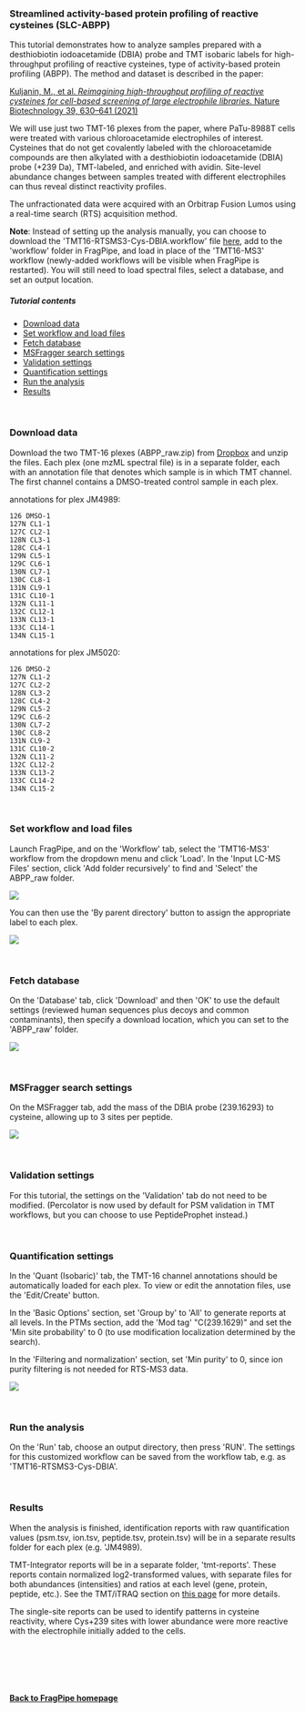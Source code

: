 
### Streamlined activity-based protein profiling of reactive cysteines (SLC-ABPP)

This tutorial demonstrates how to analyze samples prepared with a desthiobiotin iodoacetamide (DBIA) probe and TMT isobaric labels for high-throughput profiling of reactive cysteines,  type of activity-based protein profiling (ABPP). The method and dataset is described in the paper:

[Kuljanin, M., et al. _Reimagining high-throughput profiling of reactive cysteines for cell-based screening of large electrophile libraries._ Nature Biotechnology 39, 630–641 (2021)](https://www.nature.com/articles/s41587-020-00778-3)

We will use just two TMT-16 plexes from the paper, where PaTu-8988T cells were treated with various chloroacetamide electrophiles of interest. Cysteines that do not get covalently labeled with the chloroacetamide compounds are then alkylated with a desthiobiotin iodoacetamide (DBIA) probe (+239 Da), TMT-labeled, and enriched with avidin. Site-level abundance changes between samples treated with different electrophiles can thus reveal distinct reactivity profiles.

The unfractionated data were acquired with an Orbitrap Fusion Lumos using a real-time search (RTS) acquisition method.


**Note**: Instead of setting up the analysis manually, you can choose to download the 'TMT16-RTSMS3-Cys-DBIA.workflow' file [here](https://github.com/Nesvilab/FragPipe/tree/gh-pages/docs/workflow-sharing), add to the 'workflow' folder in FragPipe, and load in place of the 'TMT16-MS3' workflow (newly-added workflows will be visible when FragPipe is restarted). You will still need to load spectral files, select a database, and set an output location.

##### Tutorial contents
* [Download data](https://fragpipe.nesvilab.org/docs/tutorial_abpp.html#download-data)
* [Set workflow and load files](https://fragpipe.nesvilab.org/docs/tutorial_abpp.html#set-workflow-and-load-files)
* [Fetch database](https://fragpipe.nesvilab.org/docs/tutorial_abpp.html#fetch-database)
* [MSFragger search settings](https://fragpipe.nesvilab.org/docs/tutorial_abpp.html#msfragger-search-settings)
* [Validation settings](https://fragpipe.nesvilab.org/docs/tutorial_abpp.html#validation-settings)
* [Quantification settings](https://fragpipe.nesvilab.org/docs/tutorial_abpp.html#quantification-settings)
* [Run the analysis](https://fragpipe.nesvilab.org/docs/tutorial_abpp.html#run-the-analysis)
* [Results](https://fragpipe.nesvilab.org/docs/tutorial_abpp.html#results)

<br>

### Download data
Download the two TMT-16 plexes (ABPP_raw.zip) from [Dropbox](https://www.dropbox.com/s/wbief35pejlawtx/ABPP_raw.zip?dl=0) and unzip the files. Each plex (one mzML spectral file) is in a separate folder, each with an annotation file that denotes which sample is in which TMT channel. The first channel contains a DMSO-treated control sample in each plex.

annotations for plex JM4989:
```
126 DMSO-1
127N CL1-1
127C CL2-1
128N CL3-1
128C CL4-1
129N CL5-1
129C CL6-1
130N CL7-1
130C CL8-1
131N CL9-1
131C CL10-1
132N CL11-1
132C CL12-1
133N CL13-1
133C CL14-1
134N CL15-1
```

annotations for plex JM5020:
```
126 DMSO-2
127N CL1-2
127C CL2-2
128N CL3-2
128C CL4-2
129N CL5-2
129C CL6-2
130N CL7-2
130C CL8-2
131N CL9-2
131C CL10-2
132N CL11-2
132C CL12-2
133N CL13-2
133C CL14-2
134N CL15-2
```

<br>

### Set workflow and load files
Launch FragPipe, and on the 'Workflow' tab, select the 'TMT16-MS3' workflow from the dropdown menu and click 'Load'. In the 'Input LC-MS Files' section, click 'Add folder recursively' to find and 'Select' the ABPP_raw folder. 

![](https://raw.githubusercontent.com/Nesvilab/FragPipe/gh-pages/images/abpp_load-data.png)

You can then use the 'By parent directory' button to assign the appropriate label to each plex. 

![](https://raw.githubusercontent.com/Nesvilab/FragPipe/gh-pages/images/abpp_annotate-files.png)

<br>

### Fetch database
On the 'Database' tab, click 'Download' and then 'OK' to use the default settings (reviewed human sequences plus decoys and common contaminants), then specify a download location, which you can set to the 'ABPP_raw' folder.

![](https://raw.githubusercontent.com/Nesvilab/FragPipe/gh-pages/images/abpp_database.png)

<br>

### MSFragger search settings
On the MSFragger tab, add the mass of the DBIA probe (239.16293) to cysteine, allowing up to 3 sites per peptide.

![](https://raw.githubusercontent.com/Nesvilab/FragPipe/gh-pages/images/abpp_add-var-mod.png)

<br>

### Validation settings
For this tutorial, the settings on the 'Validation' tab do not need to be modified. (Percolator is now used by default for PSM validation in TMT workflows, but you can choose to use PeptideProphet instead.)

<br>

### Quantification settings
In the 'Quant (Isobaric)' tab, the TMT-16 channel annotations should be automatically loaded for each plex. To view or edit the annotation files, use the 'Edit/Create' button.

In the 'Basic Options' section, set 'Group by' to 'All' to generate reports at all levels. In the PTMs section, add the 'Mod tag' "C(239.1629)" and set the 'Min site probability' to 0 (to use modification localization determined by the search).

In the 'Filtering and normalization' section, set 'Min purity' to 0, since ion purity filtering is not needed for RTS-MS3 data.

![](https://raw.githubusercontent.com/Nesvilab/FragPipe/gh-pages/images/abpp_labelquant.png)


<br>

### Run the analysis
On the 'Run' tab, choose an output directory, then press 'RUN'. The settings for this customized workflow can be saved from the workflow tab, e.g. as 'TMT16-RTSMS3-Cys-DBIA'.

<br>

### Results
When the analysis is finished, identification reports with raw quantification values (psm.tsv, ion.tsv, peptide.tsv, protein.tsv) will be in a separate results folder for each plex (e.g. 'JM4989).

TMT-Integrator reports will be in a separate folder, 'tmt-reports'. These reports contain normalized log2-transformed values, with separate files for both abundances (intensities) and ratios at each level (gene, protein, peptide, etc.). See the TMT/iTRAQ section on [this page](https://fragpipe.nesvilab.org/docs/tutorial_fragpipe_outputs.html) for more details.

The single-site reports can be used to identify patterns in cysteine reactivity, where Cys+239 sites with lower abundance were more reactive with the electrophile initially added to the cells.

<br>
<br>
<br>
<br>

#### [Back to FragPipe homepage](https://fragpipe.nesvilab.org/)
